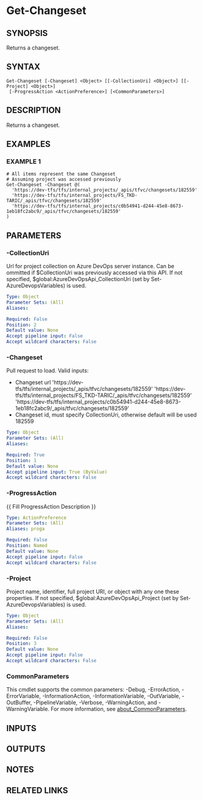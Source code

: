 ﻿---
external help file: AzureDevOpsApi-help.xml
Module Name: AzureDevOpsApi
online version:
schema: 2.0.0
---

# Get-Changeset

## SYNOPSIS
Returns a changeset.

## SYNTAX

```
Get-Changeset [-Changeset] <Object> [[-CollectionUri] <Object>] [[-Project] <Object>]
 [-ProgressAction <ActionPreference>] [<CommonParameters>]
```

## DESCRIPTION
Returns a changeset.

## EXAMPLES

### EXAMPLE 1
```
# All items represent the same Changeset
# Assuming project was accessed previously
Get-Changeset -Changeset @(
  'https://dev-tfs/tfs/internal_projects/_apis/tfvc/changesets/182559'
  'https://dev-tfs/tfs/internal_projects/FS_TKD-TARIC/_apis/tfvc/changesets/182559'
  'https://dev-tfs/tfs/internal_projects/c0b54941-d244-45e8-8673-1eb18fc2abc9/_apis/tfvc/changesets/182559'
)
```

## PARAMETERS

### -CollectionUri
Url for project collection on Azure DevOps server instance.
Can be ommitted if $CollectionUri was previously accessed via this API.
If not specified, $global:AzureDevOpsApi_CollectionUri (set by Set-AzureDevopsVariables) is used.

```yaml
Type: Object
Parameter Sets: (All)
Aliases:

Required: False
Position: 2
Default value: None
Accept pipeline input: False
Accept wildcard characters: False
```

### -Changeset
Pull request to load.
Valid inputs:
- Changeset url
  'https://dev-tfs/tfs/internal_projects/_apis/tfvc/changesets/182559'
  'https://dev-tfs/tfs/internal_projects/FS_TKD-TARIC/_apis/tfvc/changesets/182559'
  'https://dev-tfs/tfs/internal_projects/c0b54941-d244-45e8-8673-1eb18fc2abc9/_apis/tfvc/changesets/182559'
- Changeset id, must specify CollectionUri, otherwise default will be used
  182559

```yaml
Type: Object
Parameter Sets: (All)
Aliases:

Required: True
Position: 1
Default value: None
Accept pipeline input: True (ByValue)
Accept wildcard characters: False
```

### -ProgressAction
{{ Fill ProgressAction Description }}

```yaml
Type: ActionPreference
Parameter Sets: (All)
Aliases: proga

Required: False
Position: Named
Default value: None
Accept pipeline input: False
Accept wildcard characters: False
```

### -Project
Project name, identifier, full project URI, or object with any one these properties.
If not specified, $global:AzureDevOpsApi_Project (set by Set-AzureDevopsVariables) is used.

```yaml
Type: Object
Parameter Sets: (All)
Aliases:

Required: False
Position: 3
Default value: None
Accept pipeline input: False
Accept wildcard characters: False
```

### CommonParameters
This cmdlet supports the common parameters: -Debug, -ErrorAction, -ErrorVariable, -InformationAction, -InformationVariable, -OutVariable, -OutBuffer, -PipelineVariable, -Verbose, -WarningAction, and -WarningVariable. For more information, see [about_CommonParameters](http://go.microsoft.com/fwlink/?LinkID=113216).

## INPUTS

## OUTPUTS

## NOTES

## RELATED LINKS
